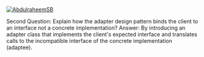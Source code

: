 [![AbdulraheemSB](https://circleci.com/gh/AbdulraheemSB/lab-05.svg?style=svg)](https://app.circleci.com/pipelines/github/AbdulraheemSB/lab-05/4/workflows/a26a48df-5443-42aa-b871-47d2f298ed4a)

Second Question: Explain how the adapter design pattern binds the client to an interface not a concrete implementation?
Answer: By introducing an adapter class that implements the client's expected interface and translates calls to the incompatible interface of the concrete implementation (adaptee).
